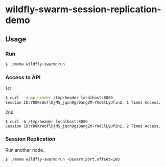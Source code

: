 # wildfly-swarm-session-replication-demo

## Usage

### Run

``` sh
$ ./mvnw wildfly-swarm:run
```

### Access to API

1st

``` sh
$ curl --dump-header /tmp/header localhost:8080 
Session ID:YD0KrWoflDjMS_jqcn9gs0angZM-YAdElLyUfin2, 1 Times Access.
```

2nd

```
$ curl -b /tmp/header localhost:8080 
Session ID:YD0KrWoflDjMS_jqcn9gs0angZM-YAdElLyUfin2, 2 Times Access.
```

### Session Replication

Run another node.

```
$ ./mvnw wildfly-swarm:run -Dswarm.port.offset=100
```